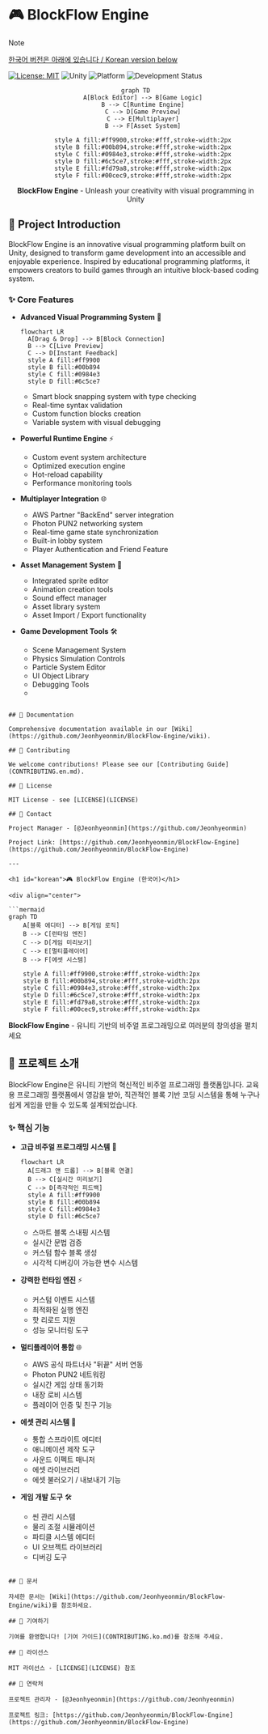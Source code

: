 # 🎮 BlockFlow Engine

> [!NOTE]  
> 

[한국어 버전은 아래에 있습니다 / Korean version below](#korean)

[![License: MIT](https://img.shields.io/badge/License-MIT-yellow.svg)](https://opensource.org/licenses/MIT)
![Unity](https://img.shields.io/badge/Unity-(6000.0.28f1)_LTS-red.svg)
![Platform](https://img.shields.io/badge/platform-Windows%20%7C%20macOS-lightgrey.svg)
![Development Status](https://img.shields.io/badge/Project_Status-Breaks_Completely-red.svg)

<div align="center">
  
```mermaid
graph TD
    A[Block Editor] --> B[Game Logic]
    B --> C[Runtime Engine]
    C --> D[Game Preview]
    C --> E[Multiplayer]
    B --> F[Asset System]
    
    style A fill:#ff9900,stroke:#fff,stroke-width:2px
    style B fill:#00b894,stroke:#fff,stroke-width:2px
    style C fill:#0984e3,stroke:#fff,stroke-width:2px
    style D fill:#6c5ce7,stroke:#fff,stroke-width:2px
    style E fill:#fd79a8,stroke:#fff,stroke-width:2px
    style F fill:#00cec9,stroke:#fff,stroke-width:2px
```

  <p><strong>BlockFlow Engine</strong> - Unleash your creativity with visual programming in Unity</p>
</div>

## 🌟 Project Introduction

BlockFlow Engine is an innovative visual programming platform built on Unity, designed to transform game development into an accessible and enjoyable experience. Inspired by educational programming platforms, it empowers creators to build games through an intuitive block-based coding system.

### ✨ Core Features

- **Advanced Visual Programming System** 🎯
  ```mermaid
  flowchart LR
    A[Drag & Drop] --> B[Block Connection]
    B --> C[Live Preview]
    C --> D[Instant Feedback]
    style A fill:#ff9900
    style B fill:#00b894
    style C fill:#0984e3
    style D fill:#6c5ce7
  ```
  - Smart block snapping system with type checking
  - Real-time syntax validation
  - Custom function blocks creation
  - Variable system with visual debugging

- **Powerful Runtime Engine** ⚡
  - Custom event system architecture
  - Optimized execution engine
  - Hot-reload capability
  - Performance monitoring tools

- **Multiplayer Integration** 🌐
  - AWS Partner "BackEnd" server integration
  - Photon PUN2 networking system
  - Real-time game state synchronization
  - Built-in lobby system
  - Player Authentication and Friend Feature

- **Asset Management System** 🎨
  - Integrated sprite editor
  - Animation creation tools
  - Sound effect manager
  - Asset library system
  - Asset Import / Export functionality

- **Game Development Tools** 🛠️
  - Scene Management System
  - Physics Simulation Controls
  - Particle System Editor
  - UI Object Library
  - Debugging Tools
  - 
```

## 📖 Documentation

Comprehensive documentation available in our [Wiki](https://github.com/Jeonhyeonmin/BlockFlow-Engine/wiki).

## 🤝 Contributing

We welcome contributions! Please see our [Contributing Guide](CONTRIBUTING.en.md).

## 📜 License

MIT License - see [LICENSE](LICENSE)

## 💌 Contact

Project Manager - [@Jeonhyeonmin](https://github.com/Jeonhyeonmin)

Project Link: [https://github.com/Jeonhyeonmin/BlockFlow-Engine](https://github.com/Jeonhyeonmin/BlockFlow-Engine)

---

<h1 id="korean">🎮 BlockFlow Engine (한국어)</h1>

<div align="center">
  
```mermaid
graph TD
    A[블록 에디터] --> B[게임 로직]
    B --> C[런타임 엔진]
    C --> D[게임 미리보기]
    C --> E[멀티플레이어]
    B --> F[에셋 시스템]
    
    style A fill:#ff9900,stroke:#fff,stroke-width:2px
    style B fill:#00b894,stroke:#fff,stroke-width:2px
    style C fill:#0984e3,stroke:#fff,stroke-width:2px
    style D fill:#6c5ce7,stroke:#fff,stroke-width:2px
    style E fill:#fd79a8,stroke:#fff,stroke-width:2px
    style F fill:#00cec9,stroke:#fff,stroke-width:2px
```

  <p><strong>BlockFlow Engine</strong> - 유니티 기반의 비주얼 프로그래밍으로 여러분의 창의성을 펼치세요</p>
</div>

## 📝 프로젝트 소개

BlockFlow Engine은 유니티 기반의 혁신적인 비주얼 프로그래밍 플랫폼입니다. 교육용 프로그래밍 플랫폼에서 영감을 받아, 직관적인 블록 기반 코딩 시스템을 통해 누구나 쉽게 게임을 만들 수 있도록 설계되었습니다.

### ✨ 핵심 기능

- **고급 비주얼 프로그래밍 시스템** 🎯
  ```mermaid
  flowchart LR
    A[드래그 앤 드롭] --> B[블록 연결]
    B --> C[실시간 미리보기]
    C --> D[즉각적인 피드백]
    style A fill:#ff9900
    style B fill:#00b894
    style C fill:#0984e3
    style D fill:#6c5ce7
  ```
  - 스마트 블록 스내핑 시스템
  - 실시간 문법 검증
  - 커스텀 함수 블록 생성
  - 시각적 디버깅이 가능한 변수 시스템

- **강력한 런타임 엔진** ⚡
  - 커스텀 이벤트 시스템
  - 최적화된 실행 엔진
  - 핫 리로드 지원
  - 성능 모니터링 도구

- **멀티플레이어 통합** 🌐
  - AWS 공식 파트너사 "뒤끝" 서버 연동
  - Photon PUN2 네트워킹
  - 실시간 게임 상태 동기화
  - 내장 로비 시스템
  - 플레이어 인증 및 친구 기능

- **에셋 관리 시스템** 🎨
  - 통합 스프라이트 에디터
  - 애니메이션 제작 도구
  - 사운드 이펙트 매니저
  - 에셋 라이브러리
  - 에셋 불러오기 / 내보내기 기능

- **게임 개발 도구** 🛠️
  - 씬 관리 시스템
  - 물리 조절 시뮬레이션
  - 파티클 시스템 에디터
  - UI 오브젝트 라이브러리
  - 디버깅 도구

```

## 📖 문서

자세한 문서는 [Wiki](https://github.com/Jeonhyeonmin/BlockFlow-Engine/wiki)를 참조하세요.

## 🤝 기여하기

기여를 환영합니다! [기여 가이드](CONTRIBUTING.ko.md)를 참조해 주세요.

## 📜 라이선스

MIT 라이선스 - [LICENSE](LICENSE) 참조

## 💌 연락처

프로젝트 관리자 - [@Jeonhyeonmin](https://github.com/Jeonhyeonmin)

프로젝트 링크: [https://github.com/Jeonhyeonmin/BlockFlow-Engine](https://github.com/Jeonhyeonmin/BlockFlow-Engine)
